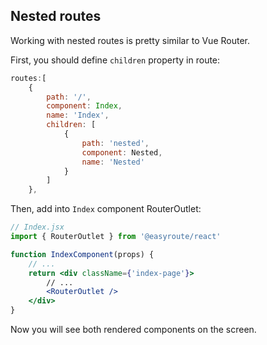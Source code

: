 ## Nested routes
Working with nested routes is pretty similar to Vue Router.

First, you should define `children` property in route:
```javascript
routes:[
    {
        path: '/',
        component: Index,
        name: 'Index',
        children: [
            {
                path: 'nested',
                component: Nested,
                name: 'Nested'
            }
        ]
    },
```

Then, add into `Index` component RouterOutlet:
```jsx
// Index.jsx
import { RouterOutlet } from '@easyroute/react'

function IndexComponent(props) {
    // ...
    return <div className={'index-page'}>
        // ...
        <RouterOutlet />
    </div>
}
```
Now you will see both rendered
components on the screen.

